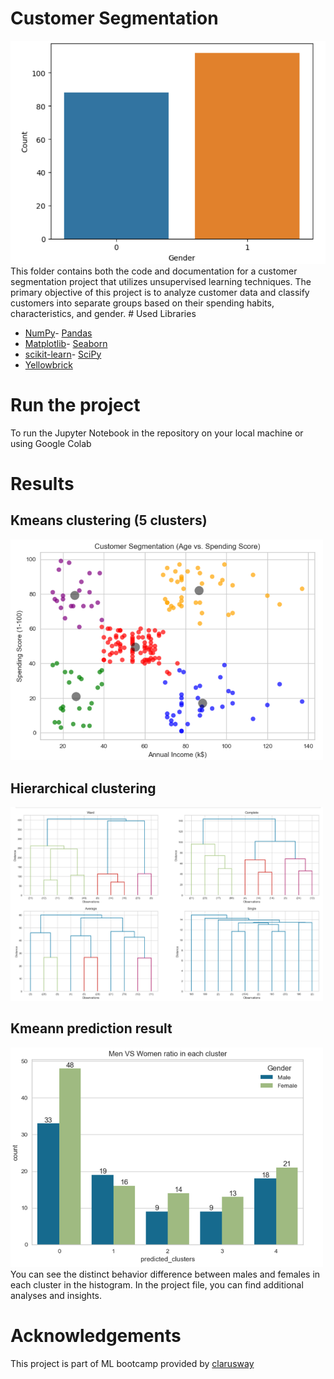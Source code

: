 # Customer Segmentation
<img src="https://github.com/mbarnawi/ML_Portfolio/blob/main/Customer%20Segmentation/img/gender.PNG" width=600>
This folder contains both the code and documentation for a customer segmentation project that utilizes unsupervised learning techniques. The primary objective of this project is to analyze customer data and classify customers into separate groups based on their spending habits, characteristics, and gender.
# Used Libraries


- [NumPy](https://numpy.org/)- [Pandas](https://pandas.pydata.org/)
- [Matplotlib](https://matplotlib.org/)- [Seaborn](https://seaborn.pydata.org/)
- [scikit-learn](https://scikit-learn.org/)- [SciPy](https://www.scipy.org/)
- [Yellowbrick](https://www.scikit-yb.org/en/latest/)
# Run the project
To run the Jupyter Notebook in the repository on your local machine or using Google Colab

# Results 
## Kmeans clustering (5 clusters)
<img src="https://github.com/mbarnawi/ML_Portfolio/blob/main/Customer%20Segmentation/img/kmeans.PNG" width=500 highet=200>


## Hierarchical clustering 
<img src="https://github.com/mbarnawi/ML_Portfolio/blob/main/Customer%20Segmentation/img/Hierarchical.PNG" width=500 highet=200>

## Kmeann prediction  result
<img src="https://github.com/mbarnawi/ML_Portfolio/blob/main/Customer%20Segmentation/img/pridect.PNG" width=500 highet=200>
You can see the distinct behavior difference between males and females in each cluster in the histogram.
In the project file, you can find additional analyses and insights.


# Acknowledgements
This project is part of ML bootcamp provided by [clarusway](https://clarusway.com/)

